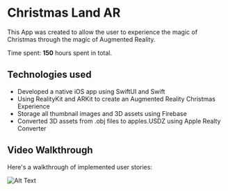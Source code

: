 # Christmas Land AR

This App was created to allow the user to experience the magic of Christmas through the magic of Augmented Reality.

Time spent: **150** hours spent in total.

## Technologies used

- Developed a native iOS app using SwiftUI and Swift 
- Using RealityKit and ARKit to create an Augmented Reality Christmas Experience 
- Storage all thumbnail images and 3D assets using Firebase 
- Converted 3D assets from .obj files to apples.USDZ using Apple Realty Converter 

## Video Walkthrough

Here's a walkthrough of implemented user stories:

![Alt Text](http://g.recordit.co/QMz8tuf86p.gif)


